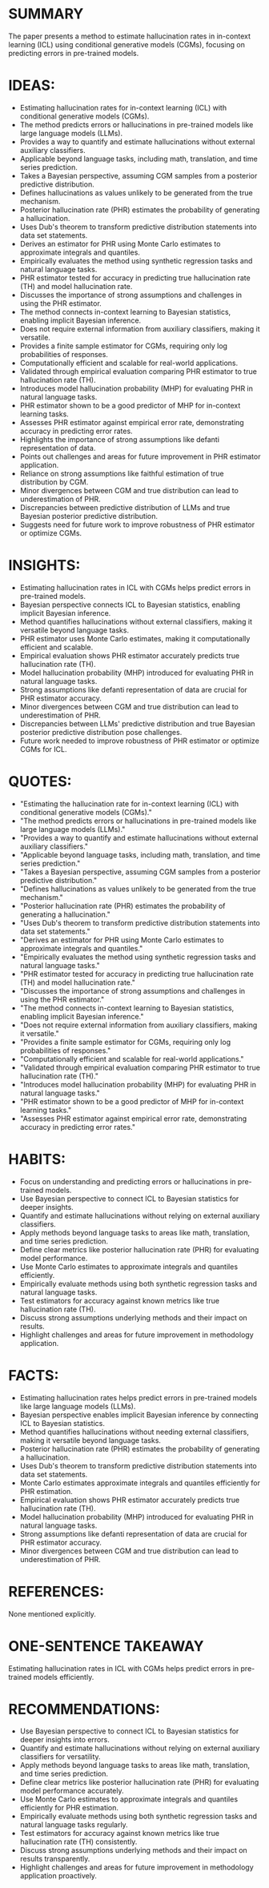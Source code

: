 # SUMMARY
The paper presents a method to estimate hallucination rates in in-context learning (ICL) using conditional generative models (CGMs), focusing on predicting errors in pre-trained models.

# IDEAS:
- Estimating hallucination rates for in-context learning (ICL) with conditional generative models (CGMs).
- The method predicts errors or hallucinations in pre-trained models like large language models (LLMs).
- Provides a way to quantify and estimate hallucinations without external auxiliary classifiers.
- Applicable beyond language tasks, including math, translation, and time series prediction.
- Takes a Bayesian perspective, assuming CGM samples from a posterior predictive distribution.
- Defines hallucinations as values unlikely to be generated from the true mechanism.
- Posterior hallucination rate (PHR) estimates the probability of generating a hallucination.
- Uses Dub's theorem to transform predictive distribution statements into data set statements.
- Derives an estimator for PHR using Monte Carlo estimates to approximate integrals and quantiles.
- Empirically evaluates the method using synthetic regression tasks and natural language tasks.
- PHR estimator tested for accuracy in predicting true hallucination rate (TH) and model hallucination rate.
- Discusses the importance of strong assumptions and challenges in using the PHR estimator.
- The method connects in-context learning to Bayesian statistics, enabling implicit Bayesian inference.
- Does not require external information from auxiliary classifiers, making it versatile.
- Provides a finite sample estimator for CGMs, requiring only log probabilities of responses.
- Computationally efficient and scalable for real-world applications.
- Validated through empirical evaluation comparing PHR estimator to true hallucination rate (TH).
- Introduces model hallucination probability (MHP) for evaluating PHR in natural language tasks.
- PHR estimator shown to be a good predictor of MHP for in-context learning tasks.
- Assesses PHR estimator against empirical error rate, demonstrating accuracy in predicting error rates.
- Highlights the importance of strong assumptions like defanti representation of data.
- Points out challenges and areas for future improvement in PHR estimator application.
- Reliance on strong assumptions like faithful estimation of true distribution by CGM.
- Minor divergences between CGM and true distribution can lead to underestimation of PHR.
- Discrepancies between predictive distribution of LLMs and true Bayesian posterior predictive distribution.
- Suggests need for future work to improve robustness of PHR estimator or optimize CGMs.

# INSIGHTS:
- Estimating hallucination rates in ICL with CGMs helps predict errors in pre-trained models.
- Bayesian perspective connects ICL to Bayesian statistics, enabling implicit Bayesian inference.
- Method quantifies hallucinations without external classifiers, making it versatile beyond language tasks.
- PHR estimator uses Monte Carlo estimates, making it computationally efficient and scalable.
- Empirical evaluation shows PHR estimator accurately predicts true hallucination rate (TH).
- Model hallucination probability (MHP) introduced for evaluating PHR in natural language tasks.
- Strong assumptions like defanti representation of data are crucial for PHR estimator accuracy.
- Minor divergences between CGM and true distribution can lead to underestimation of PHR.
- Discrepancies between LLMs' predictive distribution and true Bayesian posterior predictive distribution pose challenges.
- Future work needed to improve robustness of PHR estimator or optimize CGMs for ICL.

# QUOTES:
- "Estimating the hallucination rate for in-context learning (ICL) with conditional generative models (CGMs)."
- "The method predicts errors or hallucinations in pre-trained models like large language models (LLMs)."
- "Provides a way to quantify and estimate hallucinations without external auxiliary classifiers."
- "Applicable beyond language tasks, including math, translation, and time series prediction."
- "Takes a Bayesian perspective, assuming CGM samples from a posterior predictive distribution."
- "Defines hallucinations as values unlikely to be generated from the true mechanism."
- "Posterior hallucination rate (PHR) estimates the probability of generating a hallucination."
- "Uses Dub's theorem to transform predictive distribution statements into data set statements."
- "Derives an estimator for PHR using Monte Carlo estimates to approximate integrals and quantiles."
- "Empirically evaluates the method using synthetic regression tasks and natural language tasks."
- "PHR estimator tested for accuracy in predicting true hallucination rate (TH) and model hallucination rate."
- "Discusses the importance of strong assumptions and challenges in using the PHR estimator."
- "The method connects in-context learning to Bayesian statistics, enabling implicit Bayesian inference."
- "Does not require external information from auxiliary classifiers, making it versatile."
- "Provides a finite sample estimator for CGMs, requiring only log probabilities of responses."
- "Computationally efficient and scalable for real-world applications."
- "Validated through empirical evaluation comparing PHR estimator to true hallucination rate (TH)."
- "Introduces model hallucination probability (MHP) for evaluating PHR in natural language tasks."
- "PHR estimator shown to be a good predictor of MHP for in-context learning tasks."
- "Assesses PHR estimator against empirical error rate, demonstrating accuracy in predicting error rates."

# HABITS:
- Focus on understanding and predicting errors or hallucinations in pre-trained models.
- Use Bayesian perspective to connect ICL to Bayesian statistics for deeper insights.
- Quantify and estimate hallucinations without relying on external auxiliary classifiers.
- Apply methods beyond language tasks to areas like math, translation, and time series prediction.
- Define clear metrics like posterior hallucination rate (PHR) for evaluating model performance.
- Use Monte Carlo estimates to approximate integrals and quantiles efficiently.
- Empirically evaluate methods using both synthetic regression tasks and natural language tasks.
- Test estimators for accuracy against known metrics like true hallucination rate (TH).
- Discuss strong assumptions underlying methods and their impact on results.
- Highlight challenges and areas for future improvement in methodology application.

# FACTS:
- Estimating hallucination rates helps predict errors in pre-trained models like large language models (LLMs).
- Bayesian perspective enables implicit Bayesian inference by connecting ICL to Bayesian statistics.
- Method quantifies hallucinations without needing external classifiers, making it versatile beyond language tasks.
- Posterior hallucination rate (PHR) estimates the probability of generating a hallucination.
- Uses Dub's theorem to transform predictive distribution statements into data set statements.
- Monte Carlo estimates approximate integrals and quantiles efficiently for PHR estimation.
- Empirical evaluation shows PHR estimator accurately predicts true hallucination rate (TH).
- Model hallucination probability (MHP) introduced for evaluating PHR in natural language tasks.
- Strong assumptions like defanti representation of data are crucial for PHR estimator accuracy.
- Minor divergences between CGM and true distribution can lead to underestimation of PHR.

# REFERENCES:
None mentioned explicitly.

# ONE-SENTENCE TAKEAWAY
Estimating hallucination rates in ICL with CGMs helps predict errors in pre-trained models efficiently.

# RECOMMENDATIONS:
- Use Bayesian perspective to connect ICL to Bayesian statistics for deeper insights into errors.
- Quantify and estimate hallucinations without relying on external auxiliary classifiers for versatility.
- Apply methods beyond language tasks to areas like math, translation, and time series prediction.
- Define clear metrics like posterior hallucination rate (PHR) for evaluating model performance accurately.
- Use Monte Carlo estimates to approximate integrals and quantiles efficiently for PHR estimation.
- Empirically evaluate methods using both synthetic regression tasks and natural language tasks regularly.
- Test estimators for accuracy against known metrics like true hallucination rate (TH) consistently.
- Discuss strong assumptions underlying methods and their impact on results transparently.
- Highlight challenges and areas for future improvement in methodology application proactively.